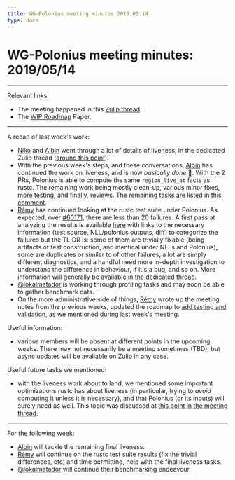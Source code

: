 ```yaml
---
title: WG-Polonius meeting minutes 2019.05.14
type: docs
---
```

# WG-Polonius meeting minutes: 2019/05/14
---

Relevant links:

- The meeting happened in this [Zulip thread](https://rust-lang.zulipchat.com/#narrow/stream/186049-t-compiler.2Fwg-polonius/topic/meeting.202019.2E05.2E14).
- The [WIP Roadmap](https://paper.dropbox.com/doc/Polonius-Roadmap--AY6C806s~AZK~e7wagmys2_wAg-hk3a9ynduUN2gk1A0NNTF) Paper.

---

A recap of last week's work:

- [Niko] and [Albin] went through a lot of details of liveness, in the dedicated Zulip thread ([around this point](https://rust-lang.zulipchat.com/#narrow/stream/186049-t-compiler.2Fwg-polonius/topic/liveness.20polonius.23104/near/165238306)). 
- With the previous week's steps, and these conversations, [Albin] has continued the work on liveness, and is now _basically done_ :tada:. With the 2 PRs, Polonius is able to compute the same `region_live_at` facts as rustc. The remaining work being mostly clean-up, various minor fixes, more testing, and finally, reviews. The remaining tasks are listed in [this comment](https://github.com/rust-lang/polonius/issues/104#issuecomment-492380520).
- [Rémy] has continued looking at the rustc test suite under Polonius. As expected, over [#60171](https://github.com/rust-lang/rust/pull/60171), there are less than 20 failures. A first pass at analyzing the results is available [here](https://hackmd.io/CjYB0fs4Q9CweyeTdKWyEg) with links to the necessary information (test source, NLL/polonius outputs, diff) to categorize the failures but the TL;DR is: some of them are trivially fixable (being artifacts of test construction, and identical under NLLs and Polonius), some are duplicates or similar to of other failures, a lot are simply different diagnostics, and a handful need more in-depth investigation to understand the difference in behaviour, if it's a bug, and so on. More information will generally be available in [the dedicated thread](https://rust-lang.zulipchat.com/#narrow/stream/186049-t-compiler.2Fwg-polonius/topic/rustc.20compare-mode.20polonius).
- [@lokalmatador] is working through profiling tasks and may soon be able to gather benchmark data.
- On the more administrative side of things, [Rémy] wrote up the meeting notes from the previous weeks, updated the roadmap to [add testing and validation](https://paper.dropbox.com/doc/Polonius-Roadmap--AdKXqkTdIxkM3zh3xZmuZ4RmAg-hk3a9ynduUN2gk1A0NNTF#:uid=569313235802426695258068&h2=Extending-Polonius-to-cover-th), as we mentioned during last week's meeting.

Useful information:

- various members will be absent at different points in the upcoming weeks. There may not necessarily be a meeting sometimes (TBD), but async updates will be available on Zulip in any case.

Useful future tasks we mentioned:

- with the liveness work about to land, we mentioned some important optimizations rustc has about liveness (in particular, trying to _avoid_ computing it unless it is necessary), and that Polonius (or its inputs) will surely need as well. This topic was discussed at [this point in the meeting thread](https://rust-lang.zulipchat.com/#narrow/stream/186049-t-compiler.2Fwg-polonius/topic/meeting.202019.2E05.2E14/near/165653374).

----
For the following week:

- [Albin] will tackle the remaining final liveness.
- [Rémy] will continue on the rustc test suite results (fix the trivial differences, etc) and time permitting, help with the final liveness tasks.
- [@lokalmatador] will continue their benchmarking endeavour.

[Albin]: https://github.com/albins
[Niko]: https://github.com/nikomatsakis
[Rémy]: https://github.com/lqd
[@lokalmatador]: https://github.com/lokalmatador
